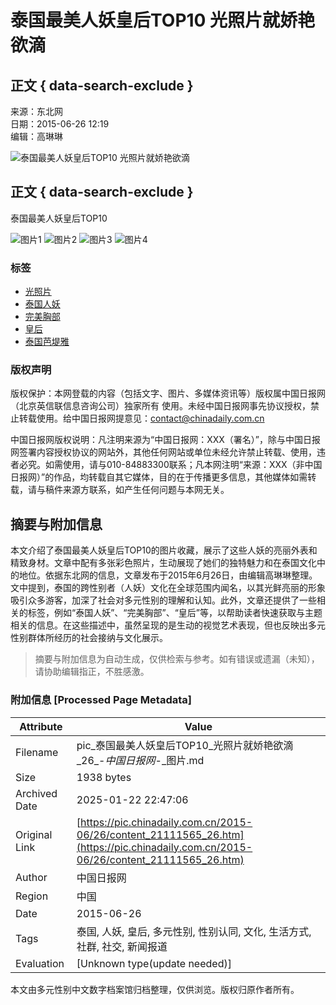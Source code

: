 # 泰国最美人妖皇后TOP10 光照片就娇艳欲滴

## 正文 { data-search-exclude }


来源：东北网  
日期：2015-06-26 12:19  
编辑：高琳琳  

![泰国最美人妖皇后TOP10 光照片就娇艳欲滴](../../img/attachement/jpg/site1/20150626/0023ae5d724f16f7181458.jpg)

## 正文 { data-search-exclude }

泰国最美人妖皇后TOP10

![图片1](../../tplimages/94013.files/u11.jpg) ![图片2](../../tplimages/94013.files/u22.jpg) ![图片3](../../tplimages/94013.files/u33.jpg) ![图片4](../../tplimages/94013.files/uq.jpg)

### 标签
- [光照片](http://search.chinadaily.com.cn/searchcn.jsp?searchText=%E5%85%89%E7%85%A7%E7%89%87)  
- [泰国人妖](http://search.chinadaily.com.cn/searchcn.jsp?searchText=%E6%B3%B0%E5%9B%BD%E4%BA%BA%E5%A6%96)  
- [完美胸部](http://search.chinadaily.com.cn/searchcn.jsp?searchText=%E5%AE%8C%E7%BE%8E%E8%83%B8%E9%83%A8)  
- [皇后](http://search.chinadaily.com.cn/searchcn.jsp?searchText=%E7%9A%87%E5%90%8E)  
- [泰国芭堤雅](http://search.chinadaily.com.cn/searchcn.jsp?searchText=%E6%B3%B0%E5%9B%BD%E8%8A%AD%E5%A0%A4%E9%9B%85)  

### 版权声明
版权保护：本网登载的内容（包括文字、图片、多媒体资讯等）版权属中国日报网（北京英信联信息咨询公司）独家所有 使用。未经中国日报网事先协议授权，禁止转载使用。给中国日报网提意见：contact@chinadaily.com.cn

中国日报网版权说明：凡注明来源为“中国日报网：XXX（署名）”，除与中国日报网签署内容授权协议的网站外，其他任何网站或单位未经允许禁止转载、使用，违者必究。如需使用，请与010-84883300联系；凡本网注明“来源：XXX（非中国日报网）”的作品，均转载自其它媒体，目的在于传播更多信息，其他媒体如需转载，请与稿件来源方联系，如产生任何问题与本网无关。
<!-- tcd_original_link https://pic.chinadaily.com.cn/2015-06/26/content_21111565_26.htm -->


## 摘要与附加信息

<!-- tcd_abstract -->
本文介绍了泰国最美人妖皇后TOP10的图片收藏，展示了这些人妖的亮丽外表和精致身材。文章中配有多张彩色照片，生动展现了她们的独特魅力和在泰国文化中的地位。依据东北网的信息，文章发布于2015年6月26日，由编辑高琳琳整理。文中提到，泰国的跨性别者（人妖）文化在全球范围内闻名，以其光鲜亮丽的形象吸引众多游客，加深了社会对多元性别的理解和认知。此外，文章还提供了一些相关的标签，例如“泰国人妖”、“完美胸部”、“皇后”等，以帮助读者快速获取与主题相关的信息。在这些描述中，虽然呈现的是生动的视觉艺术表现，但也反映出多元性别群体所经历的社会接纳与文化展示。
<!-- tcd_abstract_end -->

> 摘要与附加信息为自动生成，仅供检索与参考。如有错误或遗漏（未知），请协助编辑指正，不胜感激。

### 附加信息 [Processed Page Metadata]

| Attribute       | Value                                  |
|-----------------|----------------------------------------|
| Filename        | pic_泰国最美人妖皇后TOP10_光照片就娇艳欲滴_26_-_中国日报网_-_图片.md                             |
| Size            | 1938 bytes                           |
| Archived Date   | 2025-01-22 22:47:06                             |
| Original Link   | [https://pic.chinadaily.com.cn/2015-06/26/content_21111565_26.htm](https://pic.chinadaily.com.cn/2015-06/26/content_21111565_26.htm)                       |
| Author          | 中国日报网                               |
| Region          | 中国                               |
| Date            | 2015-06-26                                 |
| Tags            | 泰国, 人妖, 皇后, 多元性别, 性别认同, 文化, 生活方式, 社群, 社交, 新闻报道                                 |
| Evaluation            | [Unknown type(update needed)]                                 |
<!-- tcd_table_end -->

本文由多元性别中文数字档案馆归档整理，仅供浏览。版权归原作者所有。
